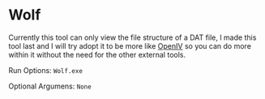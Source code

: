 # Wolf

Currently this tool can only view the file structure of a DAT file, I made this tool last and I will try adopt it to be more like [OpenIV](http://openiv.com/) so you can do more within it without the need for the other external tools.
 

Run Options:
``
Wolf.exe
``

Optional Argumens:
``
None
``